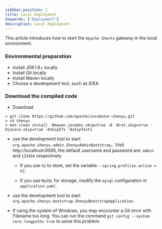 ```yaml
---
sidebar_position: 1
title: Local Deployment
keywords: ["Deployment"]
description: Local Deployment
---
```


This article introduces how to start the `Apache ShenYu` gateway in the local environment.

### Environmental preparation

* Install JDK1.8+ locally
* Install Git locally
* Install Maven locally
* Choose a development tool, such as IDEA

### Download the compiled code

* Download

```
> git clone https://github.com/apache/incubator-shenyu.git
> cd shenyu
> mvn clean install -Dmaven.javadoc.skip=true -B -Drat.skip=true -Djacoco.skip=true -DskipITs -DskipTests
```

* use the development tool to start `org.apache.shenyu.admin.ShenyuAdminBootstrap`，Visit http://localhost:9095, the default username and password are: `admin` and `123456` respectively.

  * If you use `h2` to store, set the variable `--spring.profiles.active = h2`.

  * If you use `MySQL` for storage, modify the `mysql` configuration in `application.yaml`.

* use the development tool to start `org.apache.shenyu.bootstrap.ShenyuBootstrapApplication`.

* If using the system of Windows, you may encounter a Git error with Filename too long. You can run the command `git config --system core.longpaths true` to solve this problem.









